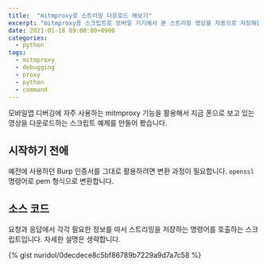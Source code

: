 ```yaml
---
title:  "mitmproxy로 스트리밍 다운로드 해보기"
excerpt: "mitmproxy용 스크립트로 모바일 기기에서 본 스트리밍 영상을 자동으로 저장해봅시다."
date: 2021-01-18 09:00:00+0900
categories:
  - python
tags:
  - mitmproxy
  - debugging
  - proxy
  - python
  - command
---
```


모바일앱 디버깅에 자주 사용하는 mitmproxy 기능을 활용해서 지금 폰으로 보고 있는 영상을 다운로드하는 스크립트 예제를 만들어 봤습니다.

## 시작하기 전에

예전에 사용하던 Burp 인증서를 그대로 활용하려면 변환 과정이 필요합니다.
`openssl` 명령어로 pem 형식으로 변환합니다.

## 소스 코드

요청과 응답에서 각각 필요한 정보를 따서 스트리밍을 저장하는 명령어를 호출하는 스크립트입니다.
자세한 설명은 생략합니다.

{% gist nuridol/0decdece8c5bf86789b7229a9d7a7c58 %}
